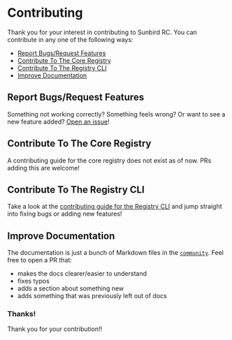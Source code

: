 # Contributing

Thank you for your interest in contributing to Sunbird RC. You can contribute in
any one of the following ways:

- [Report Bugs/Request Features](#report-bugs-request-features)
- [Contribute To The Core Registry](#contribute-to-the-core-registry)
- [Contribute To The Registry CLI](#contribute-to-the-registry-cli)
- [Improve Documentation](#improve-documentation)

## Report Bugs/Request Features

Something not working correctly? Something feels wrong? Or want to see a new
feature added?
[Open an issue](https://github.com/sunbird-rc/community/issues/new/choose)!

## Contribute To The Core Registry

A contributing guide for the core registry does not exist as of now. PRs adding
this are welcome!

## Contribute To The Registry CLI

Take a look at the
[contributing guide for the Registry CLI](https://github.com/sunbird-rc/sunbird-rc-core/blob/main/tools/cli/docs/contributing.md)
and jump straight into fixing bugs or adding new features!

## Improve Documentation

The documentation is just a bunch of Markdown files in the
[`community`](https://github.com/sunbird-rc/community/main/tree/latest). Feel
free to open a PR that:

- makes the docs clearer/easier to understand
- fixes typos
- adds a section about something new
- adds something that was previously left out of docs

### Thanks!

Thank you for your contribution!!
